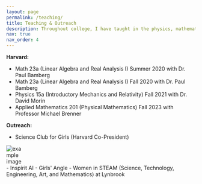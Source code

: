 ```yaml
---
layout: page
permalink: /teaching/
title: Teaching & Outreach
description: Throughout college, I have taught in the physics, mathematics, and applied mathematics departments at both the undergraduate and the graduate level. I have also been involved with various educational outreach programs, through which I have helped teach STEM topics to elementary school, middle school, and high school students.
nav: true
nav_order: 4
---
```


**Harvard:**
- Math 23a (Linear Algebra and Real Analysis I) Summer 2020 with Dr. Paul Bamberg
- Math 23a (Linear Algebra and Real Analysis I) Fall 2020 with Dr. Paul Bamberg
- Physics 15a (Introductory Mechanics and Relativity) Fall 2021 with Dr. David Morin
- Applied Mathematics 201 (Physical Mathematics) Fall 2023 with Professor Michael Brenner

**Outreach:**
- Science Club for Girls (Harvard Co-President)
<div class="row">
    <div class="col-sm-12 d-flex justify-content-end">
        <!-- Override max-width to a smaller value -->
        <img src="assets/img/SCFG.png" title="example image" class="img-fluid rounded z-depth-1" style="max-width: 50px; height: auto;">
    </div>
</div>
- Inspirit AI
- Girls' Angle
- Women in STEAM (Science, Technology, Engineering, Art, and Mathematics) at Lynbrook
